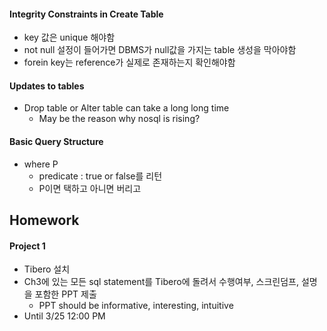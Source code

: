 #### Integrity Constraints in Create Table

* key 값은 unique 해야함
* not null 설정이 들어가면 DBMS가 null값을 가지는 table 생성을 막아야함
* forein key는 reference가 실제로 존재하는지 확인해야함

#### Updates to tables

* Drop table or Alter table can take a long long time
    * May be the reason why nosql is rising?

#### Basic Query Structure

* where P
    * predicate : true or false를 리턴
    * P이면 택하고 아니면 버리고

## Homework

#### Project 1

* Tibero 설치
* Ch3에 있는 모든 sql statement를 Tibero에 돌려서 수행여부, 스크린덤프, 설명을 포함한 PPT 제출
    * PPT should be informative, interesting, intuitive
* Until 3/25 12:00 PM
